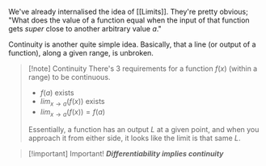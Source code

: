 We've already internalised the idea of [[Limits]]. They're pretty obvious; "What does the value of a function equal when the input of that function gets *super* close to another arbitrary value *a*."


Continuity is another quite simple idea. Basically, that a line (or output of a function), along a given range, is unbroken.

> [!note]  Continuity
> There's 3 requirements for a function $f(x)$ (within a range) to be continuous. 
> - $f(a)$ exists
> - $lim_{x\rightarrow a}(f(x))$ exists
> - $lim_{x\rightarrow a}(f(x)) = f(a)$
> 
> Essentially, a function has an output $L$ at a given point, and when you approach it from either side, it looks like the limit is that same $L$. 

> [!important] Important!
> ***Differentiability implies continuity***





